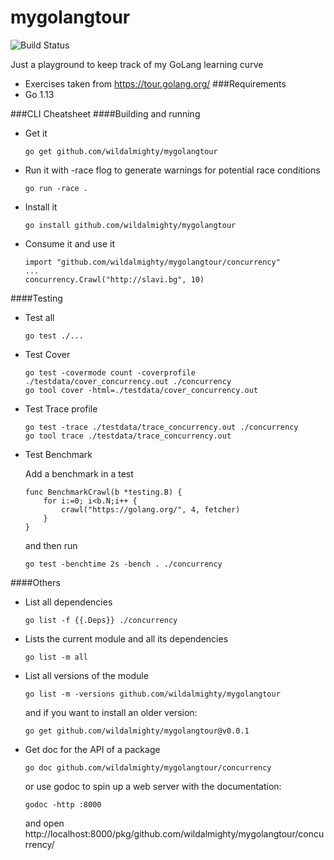 # mygolangtour
![Build Status](https://travis-ci.org/wildalmighty/mygolangtour.svg?branch=master)

Just a playground to keep track of my GoLang learning curve
* Exercises taken from https://tour.golang.org/
###Requirements
* Go 1.13

###CLI Cheatsheet
####Building and running
* Get it
  ```
  go get github.com/wildalmighty/mygolangtour
  ```
* Run it with -race flog to generate warnings for potential race conditions
  ```
  go run -race .
  ```
* Install it
  ```
  go install github.com/wildalmighty/mygolangtour
  ```
* Consume it and use it
  ```
  import "github.com/wildalmighty/mygolangtour/concurrency"
  ...
  concurrency.Crawl("http://slavi.bg", 10)
  ```
####Testing
* Test all
    ```
    go test ./...
    ```
* Test Cover
    ```
    go test -covermode count -coverprofile ./testdata/cover_concurrency.out ./concurrency
    go tool cover -html=./testdata/cover_concurrency.out
    ```
* Test Trace profile
    ```
    go test -trace ./testdata/trace_concurrency.out ./concurrency
    go tool trace ./testdata/trace_concurrency.out
    ```
* Test Benchmark

    Add a benchmark in a test
    ```
    func BenchmarkCrawl(b *testing.B) {
        for i:=0; i<b.N;i++ {
            crawl("https://golang.org/", 4, fetcher)
        }
    }
    ```
    and then run
    ```
    go test -benchtime 2s -bench . ./concurrency
    ```
####Others
* List all dependencies
    ```
    go list -f {{.Deps}} ./concurrency
    ```
* Lists the current module and all its dependencies
    ```
    go list -m all
    ```
* List all versions of the module
    ```
    go list -m -versions github.com/wildalmighty/mygolangtour
    ```
  and if you want to install an older version:
    ```
    go get github.com/wildalmighty/mygolangtour@v0.0.1
    ```
* Get doc for the API of a package
    ```
    go doc github.com/wildalmighty/mygolangtour/concurrency
    ```
    or use godoc to spin up a web server with the documentation:
    ```
    godoc -http :8000
    ```
    and open http://localhost:8000/pkg/github.com/wildalmighty/mygolangtour/concurrency/

